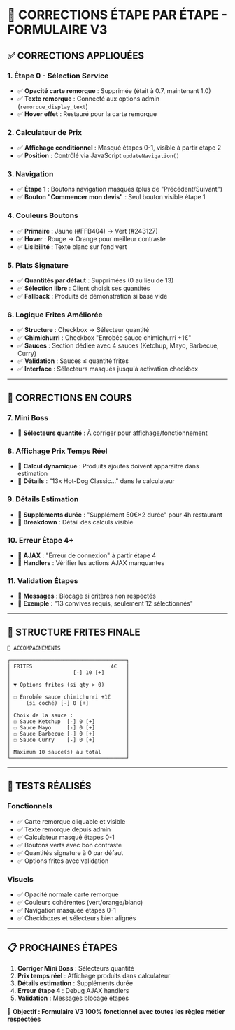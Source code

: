 # 🔧 CORRECTIONS ÉTAPE PAR ÉTAPE - FORMULAIRE V3

## ✅ **CORRECTIONS APPLIQUÉES**

### **1. Étape 0 - Sélection Service**
- ✅ **Opacité carte remorque** : Supprimée (était à 0.7, maintenant 1.0)
- ✅ **Texte remorque** : Connecté aux options admin (`remorque_display_text`)
- ✅ **Hover effet** : Restauré pour la carte remorque

### **2. Calculateur de Prix**
- ✅ **Affichage conditionnel** : Masqué étapes 0-1, visible à partir étape 2
- ✅ **Position** : Contrôlé via JavaScript `updateNavigation()`

### **3. Navigation**
- ✅ **Étape 1** : Boutons navigation masqués (plus de "Précédent/Suivant")
- ✅ **Bouton "Commencer mon devis"** : Seul bouton visible étape 1

### **4. Couleurs Boutons**
- ✅ **Primaire** : Jaune (#FFB404) → Vert (#243127)
- ✅ **Hover** : Rouge → Orange pour meilleur contraste
- ✅ **Lisibilité** : Texte blanc sur fond vert

### **5. Plats Signature**
- ✅ **Quantités par défaut** : Supprimées (0 au lieu de 13)
- ✅ **Sélection libre** : Client choisit ses quantités
- ✅ **Fallback** : Produits de démonstration si base vide

### **6. Logique Frites Améliorée**
- ✅ **Structure** : Checkbox → Sélecteur quantité
- ✅ **Chimichurri** : Checkbox "Enrobée sauce chimichurri +1€"
- ✅ **Sauces** : Section dédiée avec 4 sauces (Ketchup, Mayo, Barbecue, Curry)
- ✅ **Validation** : Sauces ≤ quantité frites
- ✅ **Interface** : Sélecteurs masqués jusqu'à activation checkbox

---

## 🔄 **CORRECTIONS EN COURS**

### **7. Mini Boss**
- 🔄 **Sélecteurs quantité** : À corriger pour affichage/fonctionnement

### **8. Affichage Prix Temps Réel**
- 🔄 **Calcul dynamique** : Produits ajoutés doivent apparaître dans estimation
- 🔄 **Détails** : "13x Hot-Dog Classic..." dans le calculateur

### **9. Détails Estimation**
- 🔄 **Suppléments durée** : "Supplément 50€×2 durée" pour 4h restaurant
- 🔄 **Breakdown** : Détail des calculs visible

### **10. Erreur Étape 4+**
- 🔄 **AJAX** : "Erreur de connexion" à partir étape 4
- 🔄 **Handlers** : Vérifier les actions AJAX manquantes

### **11. Validation Étapes**
- 🔄 **Messages** : Blocage si critères non respectés
- 🔄 **Exemple** : "13 convives requis, seulement 12 sélectionnés"

---

## 🎯 **STRUCTURE FRITES FINALE**

```
🥗 ACCOMPAGNEMENTS

┌─────────────────────────────────────┐
│ FRITES                         4€   │
│                    [-] 10 [+]       │
│                                     │
│ ▼ Options frites (si qty > 0)       │
│                                     │
│ ☐ Enrobée sauce chimichurri +1€     │
│     (si coché) [-] 0 [+]            │
│                                     │
│ Choix de la sauce :                 │
│ ☐ Sauce Ketchup  [-] 0 [+]          │
│ ☐ Sauce Mayo     [-] 0 [+]          │
│ ☐ Sauce Barbecue [-] 0 [+]          │
│ ☐ Sauce Curry    [-] 0 [+]          │
│                                     │
│ Maximum 10 sauce(s) au total        │
└─────────────────────────────────────┘
```

---

## 🧪 **TESTS RÉALISÉS**

### **Fonctionnels**
- ✅ Carte remorque cliquable et visible
- ✅ Texte remorque depuis admin
- ✅ Calculateur masqué étapes 0-1
- ✅ Boutons verts avec bon contraste
- ✅ Quantités signature à 0 par défaut
- ✅ Options frites avec validation

### **Visuels**
- ✅ Opacité normale carte remorque
- ✅ Couleurs cohérentes (vert/orange/blanc)
- ✅ Navigation masquée étapes 0-1
- ✅ Checkboxes et sélecteurs bien alignés

---

## 📋 **PROCHAINES ÉTAPES**

1. **Corriger Mini Boss** : Sélecteurs quantité
2. **Prix temps réel** : Affichage produits dans calculateur
3. **Détails estimation** : Suppléments durée
4. **Erreur étape 4** : Debug AJAX handlers
5. **Validation** : Messages blocage étapes

**🎯 Objectif : Formulaire V3 100% fonctionnel avec toutes les règles métier respectées**

